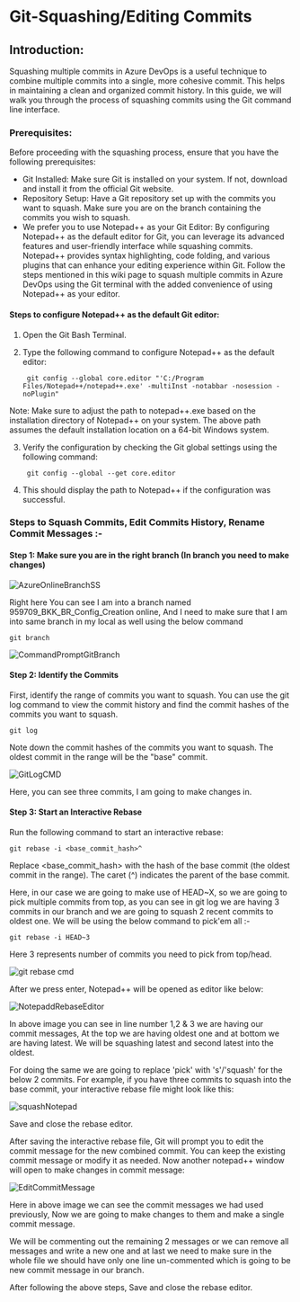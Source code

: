 # Git-Squashing/Editing Commits

## Introduction:
Squashing multiple commits in Azure DevOps is a useful technique to combine multiple commits into a single, more cohesive commit. This helps in maintaining a clean and organized commit history. In this guide, we will walk you through the process of squashing commits using the Git command line interface.

### Prerequisites:
Before proceeding with the squashing process, ensure that you have the following prerequisites:

* Git Installed: Make sure Git is installed on your system. If not, download and install it from the official Git website.
* Repository Setup: Have a Git repository set up with the commits you want to squash. Make sure you are on the branch containing the commits you wish to squash.
* We prefer you to use Notepad++ as your Git Editor: By configuring Notepad++ as the default editor for Git, you can leverage its advanced features and user-friendly interface while squashing commits. Notepad++ provides syntax highlighting, code folding, and various plugins that can enhance your editing experience within Git. Follow the steps mentioned in this wiki page to squash multiple commits in Azure DevOps using the Git terminal with the added convenience of using Notepad++ as your editor.

#### Steps to configure Notepad++ as the default Git editor:

1. Open the Git Bash Terminal.
  
2. Type the following command to configure Notepad++ as the default editor:

        git config --global core.editor "'C:/Program Files/Notepad++/notepad++.exe' -multiInst -notabbar -nosession -noPlugin"

Note: Make sure to adjust the path to notepad++.exe based on the installation directory of Notepad++ on your system. The above path assumes the default installation location on a 64-bit Windows system.

3. Verify the configuration by checking the Git global settings using the following command:

        git config --global --get core.editor
   
4. This should display the path to Notepad++ if the configuration was successful.


### Steps to Squash Commits, Edit Commits History, Rename Commit Messages :-

#### Step 1: Make sure you are in the right branch (In branch you need to make changes)

![AzureOnlineBranchSS](https://github.com/rishabh211200/Git-Squash/assets/55344761/88f6c8cf-2e6c-4217-934f-082ef50c4d08)

Right here You can see I am into a branch named 959709_BKK_BR_Config_Creation online, And I need to make sure that I am into same branch in my local as well using the below command

    git branch

![CommandPromptGitBranch](https://github.com/rishabh211200/Git-Squash/assets/55344761/587377da-486e-4282-b3ce-2d8ef2ec0b64)

#### Step 2: Identify the Commits

First, identify the range of commits you want to squash. You can use the git log command to view the commit history and find the commit hashes of the commits you want to squash.

    git log

Note down the commit hashes of the commits you want to squash. The oldest commit in the range will be the "base" commit.

![GitLogCMD](https://github.com/rishabh211200/Git-Squash/assets/55344761/92cce4c4-db0e-47cc-9c17-038238f3aab6)

Here, you can see three commits, I am going to make changes in.

#### Step 3: Start an Interactive Rebase

Run the following command to start an interactive rebase:

    git rebase -i <base_commit_hash>^

Replace <base_commit_hash> with the hash of the base commit (the oldest commit in the range). The caret (^) indicates the parent of the base commit.

Here, in our case we are going to make use of HEAD~X, so we are going to pick multiple commits from top, as you can see in git log we are having 3 commits in our branch and we are going to squash 2 recent commits to oldest one. We will be using the below command to pick'em all :-

    git rebase -i HEAD~3

Here 3 represents number of commits you need to pick from top/head.

![git rebase cmd](https://github.com/rishabh211200/Git-Squash/assets/55344761/5f9031c4-8f52-45a5-abab-8c1ba7a90de8)

After we press enter, Notepad++ will be opened as editor like below:

![NotepaddRebaseEditor](https://github.com/rishabh211200/Git-Squash/assets/55344761/0fd316a1-a610-4e2c-bc82-022b6b5b28b8)

In above image you can see in line number 1,2 & 3 we are having our commit messages, At the top we are having oldest one and at bottom we are having latest.
We will be squashing latest and second latest into the oldest.

For doing the same we are going to replace 'pick' with 's'/'squash' for the below 2 commits.
For example, if you have three commits to squash into the base commit, your interactive rebase file might look like this:

![squashNotepad](https://github.com/rishabh211200/Git-Squash/assets/55344761/dfb7746e-d4d5-44b3-8fcb-39ea1d6a2057)

Save and close the rebase editor.

After saving the interactive rebase file, Git will prompt you to edit the commit message for the new combined commit. You can keep the existing commit message or modify it as needed.
Now another notepad++ window will open to make changes in commit message:

![EditCommitMessage](https://github.com/rishabh211200/Git-Squash/assets/55344761/b7ca8408-f496-4d8c-b4ea-8fb28b63fb92)

Here in above image we can see the commit messages we had used previously, Now we are going to make changes to them and make a single commit message.

We will be commenting out the remaining 2 messages or we can remove all messages and write a new one and at last we need to make sure in the whole file we should have only one line un-commented which is going to be new commit message in our branch.

After following the above steps, Save and close the rebase editor.





    


